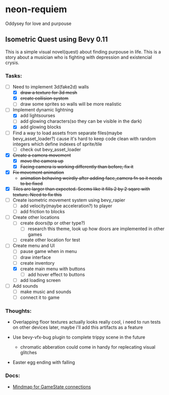 # neon-requiem
Oddysey for love and purpouse
## Isometric Quest using Bevy 0.11

This is a simple visual novel(quest) about finding purpouse in life. This is a story about a musician who is fighting with depression and existencial crysis.

### Tasks:
- [ ] Need to implement 3d(fake2d) walls
    - [x] ~~draw a texture for 3d mesh~~
    - [x] ~~create collision system~~
    - [ ] draw some sprites so walls will be more realistic
- [ ] Implement dynamic lightning
    - [x] add lightsourses
    - [ ] add glowing characters(so they can be visible in the dark)
    - [x] add glowing blocks
- [ ] Find a way to load assets from separate files(maybe bevy_asset_loader?) cause it's hard to keep code clean with random integers which define indexes of sprite/tile
    - [ ] check out bevy_asset_loader
- [x] ~~Create a camera movement~~
    - [x] ~~move the camera up~~
    - [x] ~~Facing camera is working differently than before, fix it~~
- [x] ~~Fix movement animation~~
    - ~~animation behaving weirdly after adding face_camera fn so it needs to be fixed~~
- [x] ~~Tiles are larger than expected. Seems like it fills 2 by 2 sqare with texture. Need to fix this~~
- [ ] Create isometric movement system using bevy_rapier
    - [ ] add velocity(maybe acceleration?) to player
    - [ ] add friction to blocks
- [ ] Create other locations
    - [ ] create doors(tp or other type?)
        - [ ] research this theme, look up how doors are implemented in other games
    - [ ] create other location for test
- [ ] Create menu and UI
    - [ ] pause game when in menu
    - [ ] draw interface
    - [ ] create inventory
    - [x] create main menu with buttons
        - [ ] add hover effect to buttons 
    - [ ] add loading screen
- [ ] Add sounds
    - [ ] make music and sounds
    - [ ] connect it to game
### Thoughts:
- Overlapping floor textures actually looks really cool, i need to run tests on other devices later, maybe i'll add this artifacts as a feature

- Use bevy-vfx-bug plugin to complete trippy scene in the future
    - chromatic abberation could come in handy for replecating visual glitches
- Easter egg ending with falling

### Docs:
- [Mindmap for GameState connections](https://miro.com/app/board/uXjVNKnoXi8=/?share_link_id=593402153536)